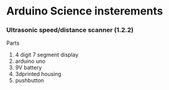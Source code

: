 # Arduino Science insterements  
### Ultrasonic speed/distance scanner (1.2.2)
Parts
1. 4 digit 7 segment display
2. arduino uno
3. 9V battery
4. 3dprinted housing
5. pushbutton



